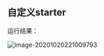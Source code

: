 ## 自定义starter

运行结果：

![image-20201020221009793](https://gitee.com//mayating/BlogImage/raw/master/img/20201020221920.png)



